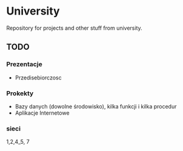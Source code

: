 # University
Repository for projects and other stuff from university.

## TODO
### Prezentacje
- Przedisebiorczosc

### Prokekty
- Bazy danych (dowolne środowisko), kilka funkcji i kilka procedur
- Aplikacje Internetowe

### sieci
1,2,4_5, 7